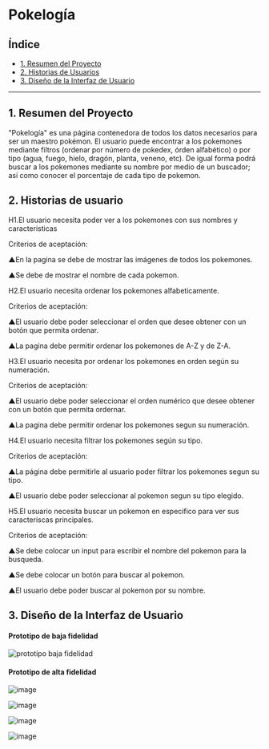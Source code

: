 # Pokelogía

## Índice

* [1. Resumen del Proyecto](#1-resumen-del-proyecto)
* [2. Historias de Usuarios](#2-historias-de-usuario)
* [3. Diseño de la Interfaz de Usuario](#3-diseño-de-la-interfaz-del-usuario)

***

## 1. Resumen del Proyecto
"Pokelogía" es una página contenedora de todos los datos necesarios para ser un maestro pokémon. El usuario puede encontrar a los pokemones mediante filtros (ordenar por número de pokedex, órden alfabético) o por tipo (agua, fuego, hielo, dragón, planta, veneno, etc). De igual forma podrá buscar a los pokemones mediante su nombre por medio de un buscador; así como conocer el porcentaje de cada tipo de pokemon.


## 2. Historias de usuario

H1.El usuario necesita poder  ver a los pokemones con sus nombres  y caracteristicas


Criterios de aceptación:

 ▲En la pagina se debe de mostrar las imágenes de todos los pokemones.

 ▲Se debe de mostrar el nombre de cada pokemon.
 
 H2.El usuario necesita ordenar los pokemones alfabeticamente.
 
 Criterios de aceptación:
 
 ▲El usuario debe poder seleccionar el orden que desee obtener con un botón que permita ordenar.
 
 ▲La pagina debe permitir ordenar los pokemones de A-Z y de Z-A.
 
 H3.El usuario necesita por ordenar los pokemones en orden según su numeración. 
 
 Criterios de aceptación:
 
 ▲El usuario debe poder seleccionar el orden numérico que desee obtener con un botón que permita ordernar.
 
 ▲La pagina debe permitir ordenar los pokemones segun su numeración.
 
 H4.El usuario necesita filtrar los pokemones según su tipo. 
 
 Criterios de aceptación:
 
 ▲La página debe permitirle al usuario poder filtrar los pokemones segun su tipo.
 
 ▲El usuario debe poder seleccionar al pokemon segun su tipo elegido.
 
  H5.El usuario necesita buscar un pokemon en especifico para ver sus caracteriscas principales. 
 
 Criterios de aceptación:
 
 ▲Se debe colocar un input para escribir el nombre del pokemon para la busqueda.
 
 ▲Se debe colocar un botón para buscar al pokemon.
 
 ▲El usuario debe poder buscar al pokemon por su nombre.

## 3. Diseño de la Interfaz de Usuario

#### Prototipo de baja fidelidad

![prototipo baja fidelidad](https://user-images.githubusercontent.com/105623403/182524922-5c9fdb51-65fa-4d10-9d6c-fcc5ae279c39.jpeg)


#### Prototipo de alta fidelidad

![image](https://user-images.githubusercontent.com/105660261/182526212-cc4a9c0b-c585-44d8-9e5b-33371a61e630.png)

![image](https://user-images.githubusercontent.com/105660261/182526306-c65402d9-8bbd-4cc2-85ef-5defcddd1ffb.png)

![image](https://user-images.githubusercontent.com/105660261/182526345-c296eb1a-79e0-4ddb-9c05-2a152a7463d4.png)

![image](https://user-images.githubusercontent.com/105660261/182526367-4ae356c3-0910-4e0e-a77f-3803f462c354.png)





